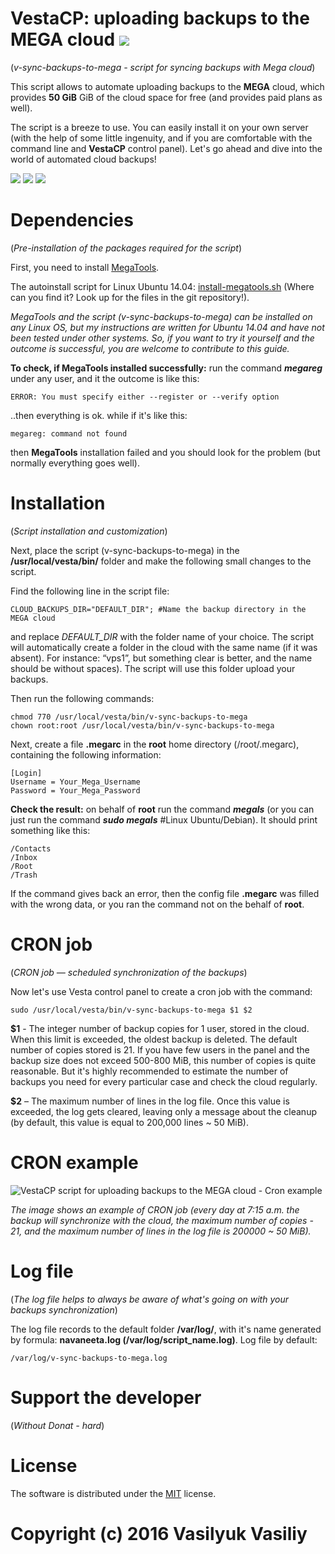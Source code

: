 ﻿# VestaCP: uploading backups to the MEGA cloud [![](https://ga-spi.appspot.com/t/VestaCP-Sync-Backups-To-Mega/readme?gtid=UA-77529928-1&mr)](https://ga-spider.appspot.com)

(*v-sync-backups-to-mega - script for syncing backups with Mega cloud*)

This script allows to automate uploading backups to the **MEGA** cloud, which provides **50 GiB** GiB of the cloud space for free (and provides paid plans as well).

The script is a breeze to use. You can easily install it on your own server (with the help of some little ingenuity, and if you are comfortable with the command line and **VestaCP** control panel). Let's go ahead and dive into the world of automated cloud backups!

[![](https://img.shields.io/badge/LICENSE-MIT-blue.svg?style=flat-square)](https://ga-spi.appspot.com/t/VestaCP-Sync-Backups-To-Mega/readme?gtid=UA-77529928-1&mr&mgo&go=https://git.io/vrxu8) [![](https://img.shields.io/badge/README-RU-green.svg?style=flat-square)](https://ga-spi.appspot.com/t/VestaCP-Sync-Backups-To-Mega/readme?gtid=UA-77529928-1&mr&mgo&go=https://git.io/voGJf) [![](https://img.shields.io/badge/RELEASE-V2.0-blue.svg?style=flat-square)](https://ga-spi.appspot.com/t/VestaCP-Sync-Backups-To-Mega/readme?gtid=UA-77529928-1&mr&mgo&go=https://github.com/By-Vasiliy/VestaCP-Sync-Backups-To-Mega/releases/tag/v2.0)

# Dependencies 

(*Pre-installation of the packages required for the script*)

First, you need to install [MegaTools](https://ga-spi.appspot.com/t/VestaCP-Sync-Backups-To-Mega/readme?gtid=UA-77529928-1&mr&mgo&go=https://megatools.megous.com).

The autoinstall script for Linux Ubuntu 14.04: [install-megatools.sh](https://ga-spi.appspot.com/t/VestaCP-Sync-Backups-To-Mega/readme?gtid=UA-77529928-1&mr&mgo&go=https://git.io/vrq6v) (Where can you find it? Look up for the files in the git repository!).

*MegaTools and the script (v-sync-backups-to-mega) can be installed on any Linux OS, but my  instructions are written for Ubuntu 14.04 and have not been tested under other systems. So, if you want to try it yourself and the outcome is successful, you are welcome to contribute to this guide.* 

 **To check, if MegaTools installed successfully:** run the command ***megareg*** under any user, and it the outcome is like this:

```
ERROR: You must specify either --register or --verify option
```

..then everything is ok. while if it's like this:

```
megareg: command not found
```

then **MegaTools** installation failed and you should look for the problem (but normally everything goes well).


# Installation 

(*Script installation and customization*)

Next, place the script (v-sync-backups-to-mega) in the **/usr/local/vesta/bin/** folder and make the following small changes to the script.
 
Find the following line in the script file:

```
CLOUD_BACKUPS_DIR="DEFAULT_DIR"; #Name the backup directory in the MEGA cloud
```
and replace *DEFAULT_DIR* with the folder name of your choice. The script will automatically create a folder in the cloud with the same name (if it was absent). For instance: “vps1”, but something clear is better, and the name should be without spaces). The script will use this folder upload your backups.

Then run the following commands:

```
chmod 770 /usr/local/vesta/bin/v-sync-backups-to-mega
chown root:root /usr/local/vesta/bin/v-sync-backups-to-mega
```
Next, create a file **.megarc** in the **root** home directory (/root/.megarc), containing the following information:

```
[Login]
Username = Your_Mega_Username
Password = Your_Mega_Password
```
**Check the result:** on behalf of **root** run the command ***megals*** (or you can just run the command ***sudo megals*** #Linux Ubuntu/Debian). It should print something like this:

```
/Contacts
/Inbox
/Root
/Trash
```
If the command gives back an error, then the config file **.megarc** was filled with the wrong data, or you ran the command not on the behalf of **root**.

# CRON job 

(*CRON job — scheduled synchronization of the backups*)

Now let's use Vesta control panel to create a cron job with the command:

```
sudo /usr/local/vesta/bin/v-sync-backups-to-mega $1 $2
```
**$1** - The integer number of backup copies for 1 user, stored in the cloud. When this limit is exceeded, the oldest backup is deleted. The default number of copies stored is 21. If you have few users in the panel and the backup size does not exceed 500-800 MiB, this number of copies is quite reasonable. But it's highly recommended to estimate the number of backups you need for every particular case and check the cloud regularly.
 
**$2** – The maximum number of lines in the log file. Once this value is exceeded, the log gets cleared, leaving only a message about the cleanup (by default, this value is equal to 200,000 lines ~ 50 MiB).

# CRON example

![VestaCP script for uploading backups to the MEGA cloud - Cron example](http://i.imgur.com/CBt1lfx.png)

*The image shows an example of CRON job (every day at 7:15 a.m. the backup will synchronize with the cloud, the maximum number of copies - 21, and the maximum number of lines in the log file is 200000 ~ 50 MiB).*

# Log file 

(*The log file helps to always be aware of what's going on with your backups synchronization*)

The log file records to the default folder **/var/log/**, with it's name generated by formula: **navaneeta.log (/var/log/script_name.log)**. Log file by default:

```
/var/log/v-sync-backups-to-mega.log
```

# Support the developer

(*Without Donat - hard*)



# License

The software is distributed under the [MIT](https://git.io/vrxu8) license.

# Copyright (c) 2016 Vasilyuk Vasiliy